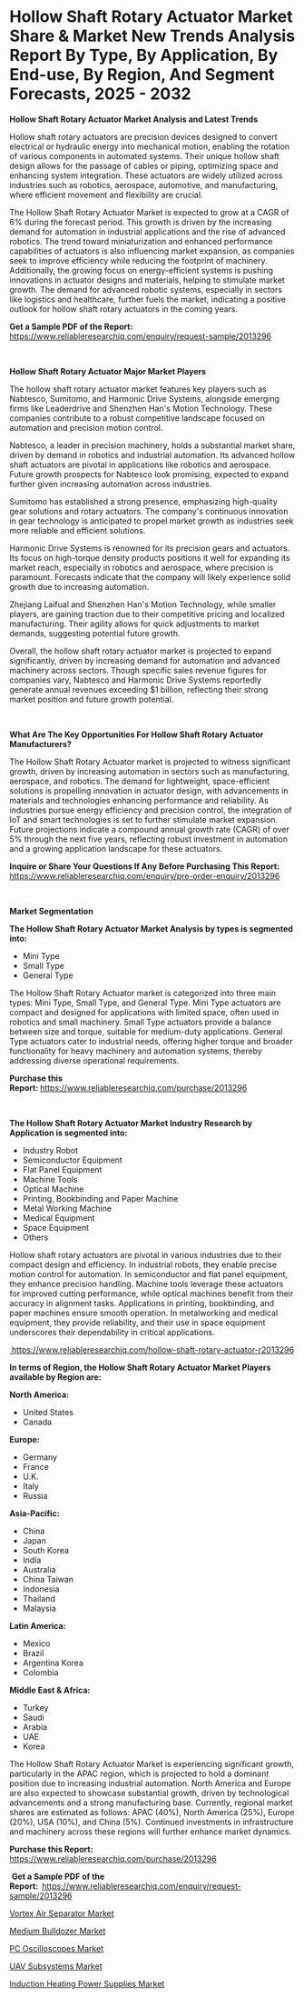 <p><h1>Hollow Shaft Rotary Actuator Market Share & Market New Trends Analysis Report By Type, By Application, By End-use, By Region, And Segment Forecasts, 2025 - 2032</h1></p><p><strong>Hollow Shaft Rotary Actuator Market Analysis and Latest Trends</strong></p>
<p><p>Hollow shaft rotary actuators are precision devices designed to convert electrical or hydraulic energy into mechanical motion, enabling the rotation of various components in automated systems. Their unique hollow shaft design allows for the passage of cables or piping, optimizing space and enhancing system integration. These actuators are widely utilized across industries such as robotics, aerospace, automotive, and manufacturing, where efficient movement and flexibility are crucial.</p><p>The Hollow Shaft Rotary Actuator Market is expected to grow at a CAGR of 6% during the forecast period. This growth is driven by the increasing demand for automation in industrial applications and the rise of advanced robotics. The trend toward miniaturization and enhanced performance capabilities of actuators is also influencing market expansion, as companies seek to improve efficiency while reducing the footprint of machinery. Additionally, the growing focus on energy-efficient systems is pushing innovations in actuator designs and materials, helping to stimulate market growth. The demand for advanced robotic systems, especially in sectors like logistics and healthcare, further fuels the market, indicating a positive outlook for hollow shaft rotary actuators in the coming years.</p></p>
<p><strong>Get a Sample PDF of the Report:&nbsp;</strong> <a href="https://www.reliableresearchiq.com/enquiry/request-sample/2013296?utm_campaign=1088&utm_medium=2&utm_source=Github&utm_content=ia&utm_term=02032025&utm_id=hollow-shaft-rotary-actuator">https://www.reliableresearchiq.com/enquiry/request-sample/2013296</a></p>
<p>&nbsp;</p>
<p><strong>Hollow Shaft Rotary Actuator Major Market Players</strong></p>
<p><p>The hollow shaft rotary actuator market features key players such as Nabtesco, Sumitomo, and Harmonic Drive Systems, alongside emerging firms like Leaderdrive and Shenzhen Han's Motion Technology. These companies contribute to a robust competitive landscape focused on automation and precision motion control.</p><p>Nabtesco, a leader in precision machinery, holds a substantial market share, driven by demand in robotics and industrial automation. Its advanced hollow shaft actuators are pivotal in applications like robotics and aerospace. Future growth prospects for Nabtesco look promising, expected to expand further given increasing automation across industries.</p><p>Sumitomo has established a strong presence, emphasizing high-quality gear solutions and rotary actuators. The company's continuous innovation in gear technology is anticipated to propel market growth as industries seek more reliable and efficient solutions.</p><p>Harmonic Drive Systems is renowned for its precision gears and actuators. Its focus on high-torque density products positions it well for expanding its market reach, especially in robotics and aerospace, where precision is paramount. Forecasts indicate that the company will likely experience solid growth due to increasing automation.</p><p>Zhejiang Laifual and Shenzhen Han's Motion Technology, while smaller players, are gaining traction due to their competitive pricing and localized manufacturing. Their agility allows for quick adjustments to market demands, suggesting potential future growth.</p><p>Overall, the hollow shaft rotary actuator market is projected to expand significantly, driven by increasing demand for automation and advanced machinery across sectors. Though specific sales revenue figures for companies vary, Nabtesco and Harmonic Drive Systems reportedly generate annual revenues exceeding $1 billion, reflecting their strong market position and future growth potential.</p></p>
<p>&nbsp;</p>
<p><strong>What Are The Key Opportunities For Hollow Shaft Rotary Actuator Manufacturers?</strong></p>
<p><p>The Hollow Shaft Rotary Actuator market is projected to witness significant growth, driven by increasing automation in sectors such as manufacturing, aerospace, and robotics. The demand for lightweight, space-efficient solutions is propelling innovation in actuator design, with advancements in materials and technologies enhancing performance and reliability. As industries pursue energy efficiency and precision control, the integration of IoT and smart technologies is set to further stimulate market expansion. Future projections indicate a compound annual growth rate (CAGR) of over 5% through the next five years, reflecting robust investment in automation and a growing application landscape for these actuators.</p></p>
<p><strong>Inquire or Share Your Questions If Any Before Purchasing This Report:</strong> <a href="https://www.reliableresearchiq.com/enquiry/pre-order-enquiry/2013296?utm_campaign=1088&utm_medium=2&utm_source=Github&utm_content=ia&utm_term=02032025&utm_id=hollow-shaft-rotary-actuator">https://www.reliableresearchiq.com/enquiry/pre-order-enquiry/2013296</a></p>
<p>&nbsp;</p>
<p><strong>Market Segmentation</strong></p>
<p><strong>The Hollow Shaft Rotary Actuator Market Analysis by types is segmented into:</strong></p>
<p><ul><li>Mini Type</li><li>Small Type</li><li>General Type</li></ul></p>
<p><p>The Hollow Shaft Rotary Actuator market is categorized into three main types: Mini Type, Small Type, and General Type. Mini Type actuators are compact and designed for applications with limited space, often used in robotics and small machinery. Small Type actuators provide a balance between size and torque, suitable for medium-duty applications. General Type actuators cater to industrial needs, offering higher torque and broader functionality for heavy machinery and automation systems, thereby addressing diverse operational requirements.</p></p>
<p><strong>Purchase this Report:&nbsp;</strong><a href="https://www.reliableresearchiq.com/purchase/2013296?utm_campaign=1088&utm_medium=2&utm_source=Github&utm_content=ia&utm_term=02032025&utm_id=hollow-shaft-rotary-actuator">https://www.reliableresearchiq.com/purchase/2013296</a></p>
<p>&nbsp;</p>
<p><strong>The Hollow Shaft Rotary Actuator Market Industry Research by Application is segmented into:</strong></p>
<p><ul><li>Industry Robot</li><li>Semiconductor Equipment</li><li>Flat Panel Equipment</li><li>Machine Tools</li><li>Optical Machine</li><li>Printing, Bookbinding and Paper Machine</li><li>Metal Working Machine</li><li>Medical Equipment</li><li>Space Equipment</li><li>Others</li></ul></p>
<p><p>Hollow shaft rotary actuators are pivotal in various industries due to their compact design and efficiency. In industrial robots, they enable precise motion control for automation. In semiconductor and flat panel equipment, they enhance precision handling. Machine tools leverage these actuators for improved cutting performance, while optical machines benefit from their accuracy in alignment tasks. Applications in printing, bookbinding, and paper machines ensure smooth operation. In metalworking and medical equipment, they provide reliability, and their use in space equipment underscores their dependability in critical applications.</p></p>
<p><a href="https://www.reliableresearchiq.com/hollow-shaft-rotary-actuator-r2013296?utm_campaign=1088&utm_medium=2&utm_source=Github&utm_content=ia&utm_term=02032025&utm_id=hollow-shaft-rotary-actuator">&nbsp;https://www.reliableresearchiq.com/hollow-shaft-rotary-actuator-r2013296</a></p>
<p><strong>In terms of Region, the Hollow Shaft Rotary Actuator Market Players available by Region are:</strong></p>
<p>
    <p> <strong> North America: </strong>
        <ul>
            <li>United States</li>
            <li>Canada</li>
        </ul>
        </p> 
    <p> <strong> Europe: </strong>
        <ul>
            <li>Germany</li>
            <li>France</li>
            <li>U.K.</li>
            <li>Italy</li>
            <li>Russia</li>
        </ul>
        </p> 
    <p> <strong> Asia-Pacific: </strong>
        <ul>
            <li>China</li>
            <li>Japan</li>
            <li>South Korea</li>
            <li>India</li>
            <li>Australia</li>
            <li>China Taiwan</li>
            <li>Indonesia</li>
            <li>Thailand</li>
            <li>Malaysia</li>
        </ul>
        </p> 
    <p> <strong> Latin America: </strong>
        <ul>
            <li>Mexico</li>
            <li>Brazil</li>
            <li>Argentina Korea</li>
            <li>Colombia</li>
        </ul>
        </p> 
    <p> <strong> Middle East & Africa: </strong>
        <ul>
            <li>Turkey</li>
            <li>Saudi</li>
            <li>Arabia</li>
            <li>UAE</li>
            <li>Korea</li>
        </ul>
    </p>
    </p>
<p><p>The Hollow Shaft Rotary Actuator Market is experiencing significant growth, particularly in the APAC region, which is projected to hold a dominant position due to increasing industrial automation. North America and Europe are also expected to showcase substantial growth, driven by technological advancements and a strong manufacturing base. Currently, regional market shares are estimated as follows: APAC (40%), North America (25%), Europe (20%), USA (10%), and China (5%). Continued investments in infrastructure and machinery across these regions will further enhance market dynamics.</p></p>
<p><strong>Purchase this Report: </strong><a href="https://www.reliableresearchiq.com/purchase/2013296?utm_campaign=1088&utm_medium=2&utm_source=Github&utm_content=ia&utm_term=02032025&utm_id=hollow-shaft-rotary-actuator">https://www.reliableresearchiq.com/purchase/2013296</a></p>
<p>&nbsp;<strong>Get a Sample PDF of the Report:&nbsp;&nbsp;</strong><a href="https://www.reliableresearchiq.com/enquiry/request-sample/2013296?utm_campaign=1088&utm_medium=2&utm_source=Github&utm_content=ia&utm_term=02032025&utm_id=hollow-shaft-rotary-actuator">https://www.reliableresearchiq.com/enquiry/request-sample/2013296</a></p>
<p><strong></strong></p>
<p><p><a href="https://github.com/rokiahgrendy/Market-Research-Report-List-1/blob/main/vortex-air-separator-market.md?utm_campaign=1088&utm_medium=2&utm_source=Github&utm_content=ia&utm_term=02032025&utm_id=hollow-shaft-rotary-actuator">Vortex Air Separator Market</a></p><p><a href="https://github.com/kaniselway4c/Market-Research-Report-List-1/blob/main/medium-bulldozer-market.md?utm_campaign=1088&utm_medium=2&utm_source=Github&utm_content=ia&utm_term=02032025&utm_id=hollow-shaft-rotary-actuator">Medium Bulldozer Market</a></p><p><a href="https://github.com/nagateyisu29/Market-Research-Report-List-1/blob/main/pc-oscilloscopes-market.md?utm_campaign=1088&utm_medium=2&utm_source=Github&utm_content=ia&utm_term=02032025&utm_id=hollow-shaft-rotary-actuator">PC Oscilloscopes Market</a></p><p><a href="https://github.com/guzasbahsas/Market-Research-Report-List-1/blob/main/uav-subsystems-market.md?utm_campaign=1088&utm_medium=2&utm_source=Github&utm_content=ia&utm_term=02032025&utm_id=hollow-shaft-rotary-actuator">UAV Subsystems Market</a></p><p><a href="https://github.com/steegwajma22/Market-Research-Report-List-1/blob/main/induction-heating-power-supplies-market.md?utm_campaign=1088&utm_medium=2&utm_source=Github&utm_content=ia&utm_term=02032025&utm_id=hollow-shaft-rotary-actuator">Induction Heating Power Supplies Market</a></p></p>